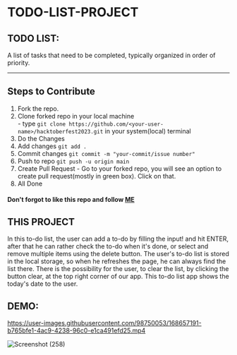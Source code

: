 # TODO-LIST-PROJECT
## TODO LIST:
A list of tasks that need to be completed, typically organized in order of priority.

---

## Steps to Contribute

1. Fork the repo.
2. Clone forked repo in your local machine <br/> -  type ` git clone https://github.com/<your-user-name>/hacktoberfest2023.git ` in your system(local) terminal <br/>
3. Do the Changes
4. Add changes `git add .`
5. Commit changes `git commit -m "your-commit/issue number"`
6. Push to repo `git push -u origin main`
7. Create Pull Request - Go to your forked repo, you will see an option to create pull request(mostly in green box). Click on that.
8. All Done

#### Don't forgot to like this repo and follow [ME](https://github.com/Prashant0664)

## THIS PROJECT
In this to-do list, the user can add a to-do by filling the input!
 and hit ENTER, after that he can rather check the to-do when it's done, or select and remove multiple items using the delete button.
The user's to-do list is stored in the local storage, so when he refreshes the page, he can always find the list there.
There is the possibility for the user, to clear the list, by clicking the button clear, at the top right corner of our app.
This to-do list app shows the today's date to the user.
## DEMO:


https://user-images.githubusercontent.com/98750053/168657191-b765bfe1-4ac9-4238-96c0-e1ca491efd25.mp4


![Screenshot (258)](https://user-images.githubusercontent.com/98750053/168658951-059166eb-536f-4f35-ac04-9e5a4b526eeb.png)
